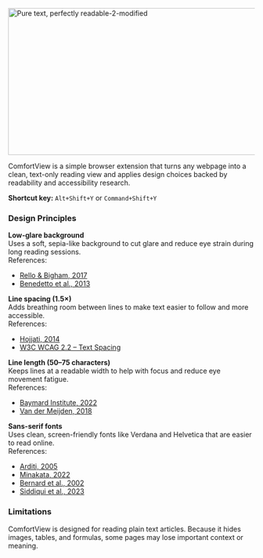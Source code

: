 <img width="1280" height="300" alt="Pure text, perfectly readable-2-modified" src="https://github.com/user-attachments/assets/03e71fa5-a87b-48aa-bac5-5d178aca6d50" />


ComfortView is a simple browser extension that turns any webpage into a clean, text-only reading view and applies design choices backed by readability and accessibility research.

**Shortcut key:** `Alt+Shift+Y` or `Command+Shift+Y`

### Design Principles

**Low-glare background**  
Uses a soft, sepia-like background to cut glare and reduce eye strain during long reading sessions.  
References:
- [Rello & Bigham, 2017](https://dl.acm.org/doi/10.1145/3132525.3132546)
- [Benedetto et al., 2013](https://pmc.ncbi.nlm.nih.gov/articles/PMC6020759/)

**Line spacing (1.5×)**  
Adds breathing room between lines to make text easier to follow and more accessible.  
References:
- [Hojjati, 2014](https://files.eric.ed.gov/fulltext/EJ1105535.pdf)
- [W3C WCAG 2.2 – Text Spacing](https://www.w3.org/WAI/WCAG22/Understanding/text-spacing.html)

**Line length (50–75 characters)**  
Keeps lines at a readable width to help with focus and reduce eye movement fatigue.  
References:
- [Baymard Institute, 2022](https://baymard.com/blog/line-length-readability)
- [Van der Meijden, 2018](https://www.renevanmaarsseveen.nl/wp-content/uploads/overig3/effectief%20lezen%20van%20scherm.pdf)

**Sans-serif fonts**  
Uses clean, screen-friendly fonts like Verdana and Helvetica that are easier to read online.  
References:
- [Arditi, 2005](https://pmc.ncbi.nlm.nih.gov/articles/PMC4612630/)
- [Minakata, 2022](https://www.sciencedirect.com/science/article/pii/S0141938207000133)
- [Bernard et al., 2002](https://eric.ed.gov/?id=EJ1105535)
- [Siddiqui et al., 2023](https://onlinelibrary.wiley.com/doi/pdf/10.1111/opo.13039)

### Limitations

ComfortView is designed for reading plain text articles. Because it hides images, tables, and formulas, some pages may lose important context or meaning.  
